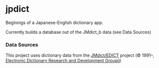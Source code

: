 # jpdict

Beginnigs of a Japanese-English dictionary app.

Currently builds a database out of the JMdict_b data (see Data Sources)



### Data Sources
This project uses dictionary data from the [JMdict/EDICT](https://www.edrdg.org/wiki/index.php/JMdict-EDICT_Dictionary_Project)
project (© 1991–, [Electronic Dictionary Research and Development Groupii](https://www.edrdg.org/))
